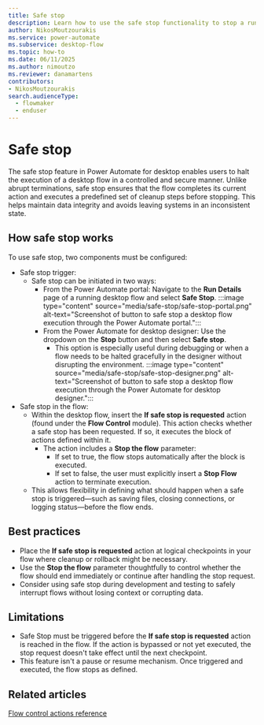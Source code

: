 ```yaml
---
title: Safe stop
description: Learn how to use the safe stop functionality to stop a running desktop flow in a controlled manner.
author: NikosMoutzourakis
ms.service: power-automate
ms.subservice: desktop-flow
ms.topic: how-to
ms.date: 06/11/2025
ms.author: nimoutzo
ms.reviewer: danamartens
contributors:
- NikosMoutzourakis
search.audienceType: 
  - flowmaker
  - enduser
---
```


# Safe stop

The safe stop feature in Power Automate for desktop enables users to halt the execution of a desktop flow in a controlled and secure manner. Unlike abrupt terminations, safe stop ensures that the flow completes its current action and executes a predefined set of cleanup steps before stopping. This helps maintain data integrity and avoids leaving systems in an inconsistent state.

## How safe stop works

To use safe stop, two components must be configured:

- Safe stop trigger:
  - Safe stop can be initiated in two ways:
    - From the Power Automate portal: Navigate to the **Run Details** page of a running desktop flow and select **Safe Stop**. :::image type="content" source="media/safe-stop/safe-stop-portal.png" alt-text="Screenshot of button to safe stop a desktop flow execution through the Power Automate portal.":::
    - From the Power Automate for desktop designer: Use the dropdown on the **Stop** button and then select **Safe stop**. 
      - This option is especially useful during debugging or when a flow needs to be halted gracefully in the designer without disrupting the environment. :::image type="content" source="media/safe-stop/safe-stop-designer.png" alt-text="Screenshot of button to safe stop a desktop flow execution through the Power Automate for desktop designer.":::
- Safe stop in the flow:
  - Within the desktop flow, insert the **If safe stop is requested** action (found under the **Flow Control** module). This action checks whether a safe stop has been requested. If so, it executes the block of actions defined within it.
    - The action includes a **Stop the flow** parameter:
      - If set to true, the flow stops automatically after the block is executed.
      - If set to false, the user must explicitly insert a **Stop Flow** action to terminate execution.
  - This allows flexibility in defining what should happen when a safe stop is triggered—such as saving files, closing connections, or logging status—before the flow ends.

## Best practices

- Place the **If safe stop is requested** action at logical checkpoints in your flow where cleanup or rollback might be necessary.
- Use the **Stop the flow** parameter thoughtfully to control whether the flow should end immediately or continue after handling the stop request.
- Consider using safe stop during development and testing to safely interrupt flows without losing context or corrupting data.

## Limitations

- Safe Stop must be triggered before the **If safe stop is requested** action is reached in the flow. If the action is bypassed or not yet executed, the stop request doesn't take effect until the next checkpoint.
- This feature isn't a pause or resume mechanism. Once triggered and executed, the flow stops as defined.

## Related articles

[Flow control actions reference](../desktop-flows/actions-reference/flowcontrol.md)
